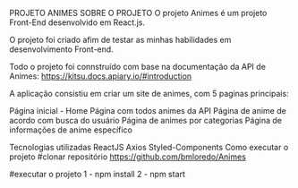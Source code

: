 PROJETO ANIMES
SOBRE O PROJETO
O projeto Animes é um projeto Front-End desenvolvido em React.js.

O projeto foi criado afim de testar as minhas habilidades em desenvolvimento Front-end.

Todo o projeto foi connstruído com base na documentação da API de Animes: https://kitsu.docs.apiary.io/#introduction

A aplicação consistiu em criar um site de animes, com 5 paginas principais:

Página inicial - Home
Página com todos animes da API
Página de anime de acordo com busca do usuário
Página de animes por categorias
Página de informações de anime específico

Tecnologias utilizadas
ReactJS
Axios
Styled-Components
Como executar o projeto
#clonar repositório
https://github.com/bmloredo/Animes


#executar o projeto
1 - npm install
2 - npm start
